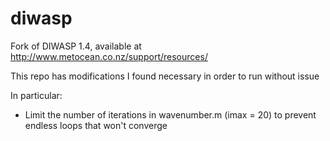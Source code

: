 # diwasp

Fork of DIWASP 1.4, available at http://www.metocean.co.nz/support/resources/

This repo has modifications I found necessary in order to run without issue

In particular:

* Limit the number of iterations in wavenumber.m (imax = 20) to prevent endless loops that won't converge
